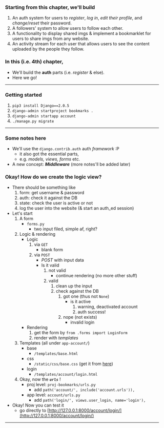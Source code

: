 ### Starting **from this chapter**, we'll build 
1. An auth system for users to *register*, *log in*, *edit their profile*,  and *change*/*reset* their password.
2. A followers' system to allow users to follow each other.
3. A functionality to display shared imgs & implement a bookmarklet for users to share imgs from any website. 
4. An activity stream for each user that allows users to see the content uploaded by the people they follow.

### In **this** (i.e. 4th) chapter, 
- We'll build the **auth** parts (i.e. *register* & else).
- Here we go! 

------- 

### Getting started 
1. ```pip3 install Django==2.0.5```
2. ```django-admin startproject bookmarks .```
3. ```django-admin startapp account```
4. ```./manage.py migrate```

------ 

### Some notes here 
- We'll use the ```django.contrib.auth``` auth *framework* :P
    - it also got the essential parts, 
    - e.g. *models, views, forms* etc.
 - A new concept: ***Middleware*** (more notes'll be added later)

### Okay! How do we create the **logic view**?
- There should be something like 
    1. form: get username & password 
    2. auth: check it against the DB
    3. state: check the user is active or not 
    4. log the user into the website (& start an auth_ed session)
- Let's start 
    1. A form
        - ```forms.py```
            - two input filed, simple af, right?
    2. Logic & rendering 
        - Logic
            1. via ```GET```
                - blank form 
            2. via ```POST```
                - *POST* with input data 
                - Is it valid 
                    1. not valid 
                        - continue rendering (no more other stuff)
                    2. valid 
                        1. clean up the input 
                        2. check against the DB
                            1. got one (thus not ```None```)
                                - is it active  
                                    1. warning, deactivated account
                                    2. auth success!
                            2. nope (not exists)
                                - invalid login
        - Rendering 
            1. get the form by ```from .forms import LoginForm```
            2. render with *templates* 
    3. Templates (all under ```app-account/```)
        - base 
            - ```/templates/base.html```
        - css
            - ```/static/css/base.css``` (get it from [here](https://raw.githubusercontent.com/PacktPublishing/Django-2-by-Example/master/Chapter04/bookmarks/account/static/css/base.css))
        - login
            - ```/templates/account/login.html```
    4. Okay, now the ***```urls```*** !
        - proj level: ```proj-bookmarks/urls.py```
            - add ```path('account/', include('account.urls')),```
        - app level: ```account/urls.py```
            - add ```path('login/', views.user_login, name='login'),```
- Okay! Now you can test it 
    - go directly to [http://127.0.0.1:8000/account/login/](http://127.0.0.1:8000/account/login/)

-------- 

### 